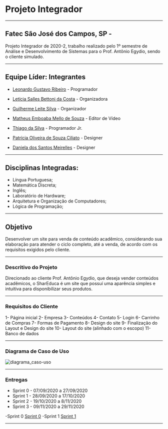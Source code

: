 # Projeto Integrador
----------------------------------------------------------------------------------------------------------------------------------------------------------
## Fatec São José dos Campos, SP - 
Projeto Integrador de 2020-2, trabalho realizado pelo 1º semestre de Análise e 
Desenvolvimento de Sistemas para o Prof. Antônio Egydio, sendo o cliente simulado.

----------------------------------------------------------------------------------------------------------------------------------------------------------
## Equipe Líder: Integrantes

- [Leonardo Gustavo Ribeiro](https://github.com/Leo0256) - Programador

- [Letícia Salles Bettoni da Costa](https://github.com/leticiasalles) - Organizadora

- [Guilherme Leite Silva](https://github.com/Glsilva) - Organizador

- [Matheus Emboaba Mello de Souza](https://github.com/MatheusEmboabaTeteu) - Editor de Vídeo

- [Thiago da Silva](https://github.com/Thiago-Thome) - Programador Jr.

- [Patrícia Oliveira de Souza Ciliato](https://github.com/Ppistache) - Designer

- [Daniela dos Santos Meirelles](https://github.com/DanielaMeirelles) - Designer

----------------------------------------------------------------------------------------------------------------------------------------------------------
## Disciplinas Integradas:
- Língua Portuguesa;
- Matemática Discreta;
- Inglês;
- Laboratório de Hardware;
- Arquitetura e Organização de Computadores;
- Lógica de Programação;

----------------------------------------------------------------------------------------------------------------------------------------------------------
## Objetivo
Desenvolver um site para venda de conteúdo acadêmico, considerando sua elaboração para atender o ciclo completo, até a venda, de acordo com os requisitos exigidos pelo cliente. 

----------------------------------------------------------------------------------------------------------------------------------------------------------
### Descritivo do Projeto
Direcionado ao cliente Prof. Antônio Egydio, que deseja vender conteúdos acadêmicos, o SharEduca é um site que possuí uma aparência simples e 
intuitiva para disponibilizar seus produtos. 

----------------------------------------------------------------------------------------------------------------------------------------------------------
### Requisitos do Cliente
1- Página inicial
2- Empresa
3- Conteúdos
4- Contato
5- Login
6- Carrinho de Compras
7- Formas de Pagamento
8- Design do site 
9- Finalização do Layout e Design do site 
10- Layout do site (alinhado com o escopo)
11- Banco de dados 

----------------------------------------------------------------------------------------------------------------------------------------------------------
### Diagrama de Caso de Uso
![diagrama_caso-uso](https://github.com/Leo0256/Equipe_Lider-Projeto_Integrador/blob/master/Projeto/Documentos/Imagens/Diagrama%20de%20Caso%20de%20Uso.png)

----------------------------------------------------------------------------------------------------------------------------------------------------------
### Entregas
- Sprint 0 - 07/09/2020 a 27/09/2020
- Sprint 1 - 28/09/2020 a 17/10/2020
- Sprint 2 - 19/10/2020 a 8/11/2020
- Sprint 3 - 09/11/2020 a 29/11/2020

 -Sprint 0
 <a href='https://github.com/Leo0256/Equipe_Lider-Projeto_Integrador/tree/master/Sprint%200'>Sprint 0</a>
 -Sprint 1
 <a href='https://github.com/Leo0256/Equipe_Lider-Projeto_Integrador/tree/master/Sprint%201'>Sprint 1</a>

----------------------------------------------------------------------------------------------------------------------------------------------------------

